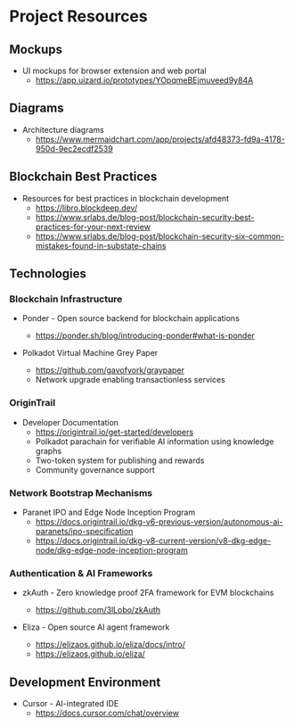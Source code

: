 # Project Resources

## Mockups
- UI mockups for browser extension and web portal
  - https://app.uizard.io/prototypes/YOpqmeBEjmuveed9y84A

## Diagrams
- Architecture diagrams
  - https://www.mermaidchart.com/app/projects/afd48373-fd9a-4178-950d-9ec2ecdf2539

## Blockchain Best Practices
- Resources for best practices in blockchain development
  - https://libro.blockdeep.dev/
  - https://www.srlabs.de/blog-post/blockchain-security-best-practices-for-your-next-review
  - https://www.srlabs.de/blog-post/blockchain-security-six-common-mistakes-found-in-substate-chains

## Technologies

### Blockchain Infrastructure
- Ponder - Open source backend for blockchain applications
  - https://ponder.sh/blog/introducing-ponder#what-is-ponder

- Polkadot Virtual Machine Grey Paper
  - https://github.com/gavofyork/graypaper
  - Network upgrade enabling transactionless services

### OriginTrail
- Developer Documentation
  - https://origintrail.io/get-started/developers
  - Polkadot parachain for verifiable AI information using knowledge graphs
  - Two-token system for publishing and rewards
  - Community governance support

### Network Bootstrap Mechanisms
- Paranet IPO and Edge Node Inception Program
  - https://docs.origintrail.io/dkg-v6-previous-version/autonomous-ai-paranets/ipo-specification
  - https://docs.origintrail.io/dkg-v8-current-version/v8-dkg-edge-node/dkg-edge-node-inception-program

### Authentication & AI Frameworks
- zkAuth - Zero knowledge proof 2FA framework for EVM blockchains
  - https://github.com/3lLobo/zkAuth

- Eliza - Open source AI agent framework
  - https://elizaos.github.io/eliza/docs/intro/
  - https://elizaos.github.io/eliza/

## Development Environment
- Cursor - AI-integrated IDE
  - https://docs.cursor.com/chat/overview
